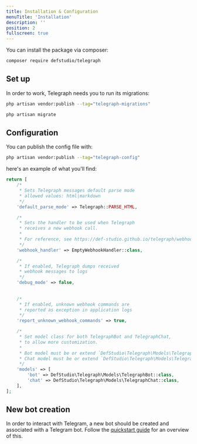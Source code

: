 ```yaml
---
title: Installation & Configuration
menuTitle: 'Installation'
description: ''
position: 2
fullscreen: true
---
```


You can install the package via composer:

``` bash
composer require defstudio/telegraph
```

## Set up

In order to work, Telegraph needs you to run its migrations:

```bash
php artisan vendor:publish --tag="telegraph-migrations"
```
```bash
php artisan migrate
```

## Configuration

You can publish the config file with:

```bash
php artisan vendor:publish --tag="telegraph-config"
```

here's an example of what you'll find:

```php
return [
    /*
     * Sets Telegraph messages default parse mode
     * allowed values: html|markdown
     */
    'default_parse_mode' => Telegraph::PARSE_HTML,

    /*
     * Sets the handler to be used when Telegraph
     * receives a new webhook call.
     *
     * For reference, see https://def-studio.github.io/telegraph/webhooks/overview
     */
    'webhook_handler' => EmptyWebhookHandler::class,

    /*
     * If enabled, Telegraph dumps received
     * webhook messages to logs
     */
    'debug_mode' => false,
    
    
    /*
     * If enabled, unknown webhook commands are
     * reported as exception in application logs
     */
    'report_unknown_webhook_commands' => true,

    /*
     * Set model class for both TelegraphBot and TelegraphChat,
     * to allow more customization.
     *
     * Bot model must be or extend `DefStudio\Telegraph\Models\TelegraphBot::class`
     * Chat model must be or extend `DefStudio\Telegraph\Models\TelegraphChat::class`
     */
    'models' => [
        'bot' => DefStudio\Telegraph\Models\TelegraphBot::class,
        'chat' => DefStudio\Telegraph\Models\TelegraphChat::class,
    ],
];
```

## New bot creation

In order to interact with Telegram, a new bot should be created and associated with a Telegram bot. Follow the  [quickstart guide](quickstart/new-bot) for an overview of this.
